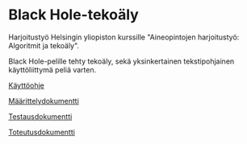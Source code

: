 # Black Hole-tekoäly

Harjoitustyö Helsingin yliopiston kurssille "Aineopintojen harjoitustyö: Algoritmit ja tekoäly".

Black Hole-pelille tehty tekoäly, sekä yksinkertainen tekstipohjainen käyttöliittymä peliä varten.

[Käyttöohje](https://github.com/kasperikpnn/algolabra_blackhole/blob/main/dokumentaatio/kayttoohje.md)

[Määrittelydokumentti](https://github.com/kasperikpnn/algolabra_blackhole/blob/main/dokumentaatio/maarittely.md)

[Testausdokumentti](https://github.com/kasperikpnn/algolabra_blackhole/blob/main/dokumentaatio/testaus.md)

[Toteutusdokumentti](https://github.com/kasperikpnn/algolabra_blackhole/blob/main/dokumentaatio/toteutus.md)
